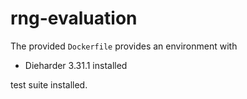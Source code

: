 # rng-evaluation

The provided `Dockerfile` provides an environment with
- Dieharder 3.31.1 installed

test suite installed.